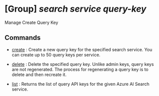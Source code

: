 # [Group] _search service query-key_

Manage Create Query Key

## Commands

- [create](/Commands/search/service/query-key/_create.md)
: Create a new query key for the specified search service. You can create up to 50 query keys per service.

- [delete](/Commands/search/service/query-key/_delete.md)
: Delete the specified query key. Unlike admin keys, query keys are not regenerated. The process for regenerating a query key is to delete and then recreate it.

- [list](/Commands/search/service/query-key/_list.md)
: Returns the list of query API keys for the given Azure AI Search service.
